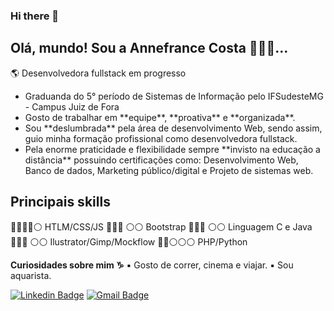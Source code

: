### Hi there 👋

<!--
**AnnefranceCosta/AnnefranceCosta** is a ✨ _special_ ✨ repository because its `README.md` (this file) appears on your GitHub profile.

Here are some ideas to get you started:

- 🔭 I’m currently working on ...
- 🌱 I’m currently learning ...
- 👯 I’m looking to collaborate on ...
- 🤔 I’m looking for help with ...
- 💬 Ask me about ...
- 📫 How to reach me: ...
- 😄 Pronouns: ...
- ⚡ Fun fact: ...
-->
## Olá, mundo! Sou a Annefrance Costa 🙋🏽‍♀️...
🌎 Desenvolvedora fullstack em progresso
<ul>
<li>Graduanda do 5° período de Sistemas de Informação pelo IFSudesteMG - Campus Juiz de Fora</li>
<li> Gosto de trabalhar em **equipe**, **proativa** e  **organizada**. </li>
<li> Sou **deslumbrada** pela área de desenvolvimento Web, sendo assim, guio minha formação profissional como desenvolvedora fullstack. </li>
<li> Pela enorme praticidade e flexibilidade sempre **invisto na educação a distância** possuindo certificações como: Desenvolvimento Web, Banco de dados, Marketing público/digital e Projeto de sistemas web.</li>
</ul>

## Principais skills
🔵🔵🔵🔵⚪  HTLM/CSS/JS
🔵🔵🔵 ⚪⚪ Bootstrap
🔵🔵🔵 ⚪⚪ Linguagem C e Java
🔵🔵🔵 ⚪⚪ Ilustrator/Gimp/Mockflow
🔵🔵⚪⚪⚪ PHP/Python

**Curiosidades sobre mim ♑**
▪ Gosto de correr, cinema e viajar.
▪ Sou aquarista.

[
![Linkedin Badge](https://img.shields.io/badge/-Annefrance%20Costa-6633cc?style=flat-square&logo=Linkedin&logoColor=white&link=https://www.linkedin.com/in/annefrance-costa-a6aab4189/)](https://www.linkedin.com/in/annefrance-costa-a6aab4189/) 
[![Gmail Badge](https://img.shields.io/badge/-annefrance.costa@gmail.com-6633cc?style=flat-square&logo=Gmail&logoColor=white&link=mailto:annefrance.costa@gmail.com)](annefrance.costa@gmail.com)
